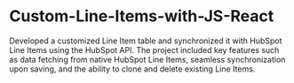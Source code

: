 # Custom-Line-Items-with-JS-React
Developed a customized Line Item table and synchronized it with HubSpot Line Items using the HubSpot API. The project included key features such as data fetching from native HubSpot Line Items, seamless synchronization upon saving, and the ability to clone and delete existing Line Items.
